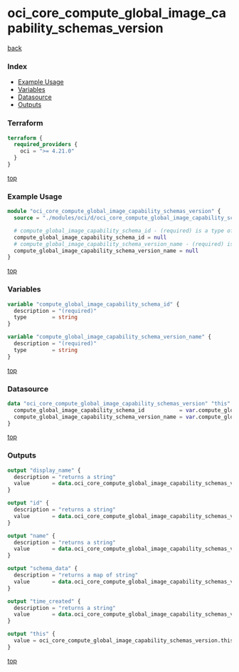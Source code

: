 # oci_core_compute_global_image_capability_schemas_version

[back](../oci.md)

### Index

- [Example Usage](#example-usage)
- [Variables](#variables)
- [Datasource](#datasource)
- [Outputs](#outputs)

### Terraform

```terraform
terraform {
  required_providers {
    oci = ">= 4.21.0"
  }
}
```

[top](#index)

### Example Usage

```terraform
module "oci_core_compute_global_image_capability_schemas_version" {
  source = "./modules/oci/d/oci_core_compute_global_image_capability_schemas_version"

  # compute_global_image_capability_schema_id - (required) is a type of string
  compute_global_image_capability_schema_id = null
  # compute_global_image_capability_schema_version_name - (required) is a type of string
  compute_global_image_capability_schema_version_name = null
}
```

[top](#index)

### Variables

```terraform
variable "compute_global_image_capability_schema_id" {
  description = "(required)"
  type        = string
}

variable "compute_global_image_capability_schema_version_name" {
  description = "(required)"
  type        = string
}
```

[top](#index)

### Datasource

```terraform
data "oci_core_compute_global_image_capability_schemas_version" "this" {
  compute_global_image_capability_schema_id           = var.compute_global_image_capability_schema_id
  compute_global_image_capability_schema_version_name = var.compute_global_image_capability_schema_version_name
}
```

[top](#index)

### Outputs

```terraform
output "display_name" {
  description = "returns a string"
  value       = data.oci_core_compute_global_image_capability_schemas_version.this.display_name
}

output "id" {
  description = "returns a string"
  value       = data.oci_core_compute_global_image_capability_schemas_version.this.id
}

output "name" {
  description = "returns a string"
  value       = data.oci_core_compute_global_image_capability_schemas_version.this.name
}

output "schema_data" {
  description = "returns a map of string"
  value       = data.oci_core_compute_global_image_capability_schemas_version.this.schema_data
}

output "time_created" {
  description = "returns a string"
  value       = data.oci_core_compute_global_image_capability_schemas_version.this.time_created
}

output "this" {
  value = oci_core_compute_global_image_capability_schemas_version.this
}
```

[top](#index)